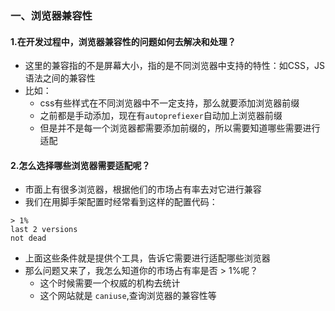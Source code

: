 ### 一、浏览器兼容性

#### 1.在开发过程中，浏览器兼容性的问题如何去解决和处理？

- 这里的兼容指的不是屏幕大小，指的是不同浏览器中支持的特性：如CSS，JS语法之间的兼容性
- 比如：
  - css有些样式在不同浏览器中不一定支持，那么就要添加浏览器前缀
  - 之前都是手动添加，现在有`autoprefiexer`自动加上浏览器前缀
  - 但是并不是每一个浏览器都需要添加前缀的，所以需要知道哪些需要进行适配

#### 2.怎么选择哪些浏览器需要适配呢？

- 市面上有很多浏览器，根据他们的市场占有率去对它进行兼容
- 我们在用脚手架配置时经常看到这样的配置代码：

```
> 1%
last 2 versions
not dead
```

- 上面这些条件就是提供个工具，告诉它需要进行适配哪些浏览器
- 那么问题又来了，我怎么知道你的市场占有率是否 > 1%呢？
  - 这个时候需要一个权威的机构去统计
  - 这个网站就是 `caniuse`,查询浏览器的兼容性等